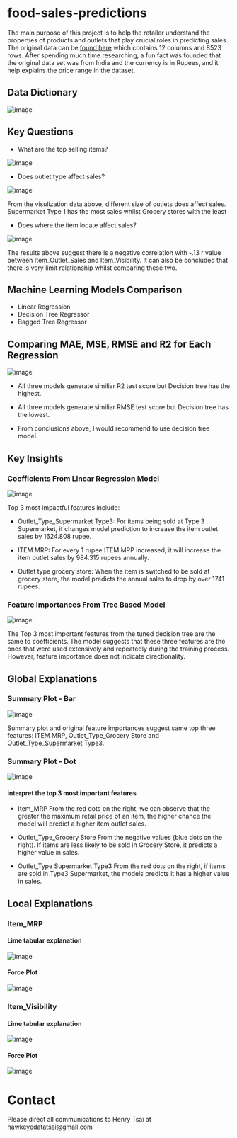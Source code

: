# food-sales-predictions
The main purpose of this project is to help the retailer understand the properties of products and outlets that play crucial roles in predicting sales. The original data can be [found here](https://datahack.analyticsvidhya.com/contest/practice-problem-big-mart-sales-iii/#About) which contains 12 columns and 8523 rows. After spending much time researching, a fun fact was founded that the original data set was from India and the currency is in Rupees, and it help explains the price range in the dataset.

## Data Dictionary

![image](https://user-images.githubusercontent.com/126204698/229249068-9d421384-691b-4418-9268-4468b9de86ec.png)

## Key Questions

- What are the top selling items?

![image](https://user-images.githubusercontent.com/126204698/229251339-7f9acb61-57cf-43f3-afde-9bbb71f0218d.png)

- Does outlet type affect sales?

![image](https://user-images.githubusercontent.com/126204698/229251379-fde0b3ca-1bec-4ede-ae16-358b44a5260e.png)

From the visulization data above, different size of outlets does affect sales. Supermarket Type 1 has the most sales whilst Grocery stores with the least

- Does where the item locate affect sales?

![image](https://user-images.githubusercontent.com/126204698/229251403-c0a482be-3b0a-4aa9-9fac-86e9b3d447c3.png)

The results above suggest there is a negative correlation with -.13 r value between Item_Outlet_Sales and Item_Visibility. It can also be concluded that there is very limit relationship whilst comparing these two.

## Machine Learning Models Comparison
- Linear Regression
- Decision Tree Regressor
- Bagged Tree Regressor

## Comparing MAE, MSE, RMSE and R2 for Each Regression
![image](https://user-images.githubusercontent.com/126204698/229249968-d5af2506-b237-464b-879c-7c8a5edf5936.png)

- All three models generate similiar R2 test score but Decision tree has the highest.

- All three models generate similiar RMSE test score but Decision tree has the lowest.

- From conclusions above, I would recommend to use decision tree model.

## Key Insights

### Coefficients From Linear Regression Model

![image](https://github.com/hawkeyedatatsai/food-sales-predictions/assets/126204698/ad3b0c3d-d7d0-453f-9465-52451b4989a4)

Top 3 most impactful features include:

- Outlet_Type_Supermarket Type3:
For items being sold at Type 3 Supermarket, it changes model prediction to increase the item outlet sales by 1624.808 rupee.

- ITEM MRP:
For every 1 rupee ITEM MRP increased, it will increase the item outlet sales by 984.315 rupees annually.

- Outlet type grocery store:
When the item is switched to be sold at grocery store, the model predicts the annual sales to drop by over 1741 rupees.

### Feature Importances From Tree Based Model
![image](https://github.com/hawkeyedatatsai/food-sales-predictions/assets/126204698/a3d6e098-fe46-4621-9aec-914c36a82e7e)


The Top 3 most important features from the tuned decision tree are the same to coefficients. The model suggests that these three features are the ones that were used extensively and repeatedly during the training process. However, feature importance does not indicate directionality.

## Global Explanations

### Summary Plot - Bar

![image](https://github.com/hawkeyedatatsai/food-sales-predictions/assets/126204698/d0eb0c70-b23c-4a8e-8ef5-e315e97617a4)

Summary plot and original feature importances suggest same top three features: ITEM MRP, Outlet_Type_Grocery Store and Outlet_Type_Supermarket Type3.

### Summary Plot - Dot

![image](https://github.com/hawkeyedatatsai/food-sales-predictions/assets/126204698/8a97d07c-b7a5-499a-9c46-b81057a8b73e)

#### interpret the top 3 most important features
- Item_MRP
From the red dots on the right, we can observe that the greater the maximum retail price of an item, the higher chance the model will predict a higher item outlet sales.

- Outlet_Type_Grocery Store
From the negative values (blue dots on the right). If items are less likely to be sold in Grocery Store, it predicts a higher value in sales.

- Outlet_Type Supermarket Type3
From the red dots on the right, if items are sold in Type3 Supermarket, the models predicts it has a higher value in sales.

## Local Explanations

### Item_MRP

#### Lime tabular explanation
![image](https://github.com/hawkeyedatatsai/food-sales-predictions/assets/126204698/52797a18-1ee2-42e0-99bb-9303d2864790)

#### Force Plot
![image](https://github.com/hawkeyedatatsai/food-sales-predictions/assets/126204698/4d9d4fd9-efa2-4ae0-acfb-d74143561e40)

### Item_Visibility

#### Lime tabular explanation
![image](https://github.com/hawkeyedatatsai/food-sales-predictions/assets/126204698/af75bcf3-69c1-4f91-8864-787d8a259fd1)

#### Force Plot
![image](https://github.com/hawkeyedatatsai/food-sales-predictions/assets/126204698/754819a7-cacb-4e3d-b300-b5f88bf6dabc)




# Contact
Please direct all communications to Henry Tsai at hawkeyedatatsai@gmail.com

